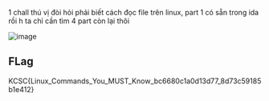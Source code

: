 1 chall thú vị đòi hỏi phải biết cách đọc file trên linux, part 1 có sẵn trong ida rồi h ta chỉ cần tìm 4 part còn lại thôi

![image](https://github.com/gookoosss/CTF/assets/128712571/e3eebff2-4462-4a84-bec0-086835ff975e)

## FLag 

KCSC{Linux_Commands_You_MUST_Know_bc6680c1a0d13d77_8d73c59185b1e412}
